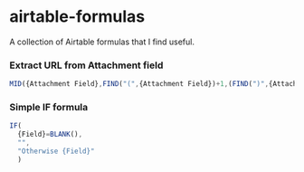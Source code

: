 # airtable-formulas
A collection of Airtable formulas that I find useful.

### Extract URL from Attachment field
```javascript
MID({Attachment Field},FIND("(",{Attachment Field})+1,(FIND(")",{Attachment Field})-1)-(FIND("(",{Attachment Field})))
```

### Simple IF formula
```javascript
IF(
  {Field}=BLANK(),
  "",
  "Otherwise {Field}"
  )
```

